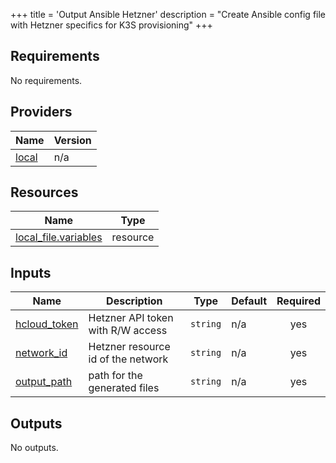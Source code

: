 +++
title = 'Output Ansible Hetzner'
description = "Create Ansible config file with Hetzner specifics for K3S provisioning"
+++

<!-- BEGIN_TF_DOCS -->
## Requirements

No requirements.

## Providers

| Name | Version |
|------|---------|
| <a name="provider_local"></a> [local](#provider\_local) | n/a |

## Resources

| Name | Type |
|------|------|
| [local_file.variables](https://registry.terraform.io/providers/hashicorp/local/latest/docs/resources/file) | resource |

## Inputs

| Name | Description | Type | Default | Required |
|------|-------------|------|---------|:--------:|
| <a name="input_hcloud_token"></a> [hcloud\_token](#input\_hcloud\_token) | Hetzner API token with R/W access | `string` | n/a | yes |
| <a name="input_network_id"></a> [network\_id](#input\_network\_id) | Hetzner resource id of the network | `string` | n/a | yes |
| <a name="input_output_path"></a> [output\_path](#input\_output\_path) | path for the generated files | `string` | n/a | yes |

## Outputs

No outputs.
<!-- END_TF_DOCS -->